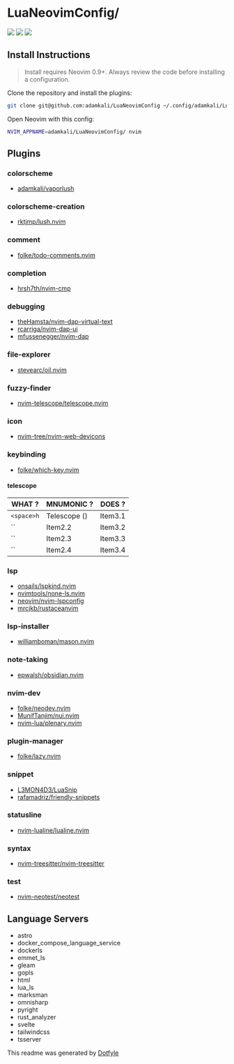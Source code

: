# LuaNeovimConfig/

<a href="https://dotfyle.com/adamkali/luaneovimconfig"><img src="https://dotfyle.com/adamkali/luaneovimconfig/badges/plugins?style=flat" /></a>
<a href="https://dotfyle.com/adamkali/luaneovimconfig"><img src="https://dotfyle.com/adamkali/luaneovimconfig/badges/leaderkey?style=flat" /></a>
<a href="https://dotfyle.com/adamkali/luaneovimconfig"><img src="https://dotfyle.com/adamkali/luaneovimconfig/badges/plugin-manager?style=flat" /></a>


## Install Instructions

 > Install requires Neovim 0.9+. Always review the code before installing a configuration.

Clone the repository and install the plugins:

```sh
git clone git@github.com:adamkali/LuaNeovimConfig ~/.config/adamkali/LuaNeovimConfig
```

Open Neovim with this config:

```sh
NVIM_APPNAME=adamkali/LuaNeovimConfig/ nvim
```

## Plugins

### colorscheme

+ [adamkali/vaporlush](https://dotfyle.com/plugins/adamkali/vaporlush)
### colorscheme-creation

+ [rktjmp/lush.nvim](https://dotfyle.com/plugins/rktjmp/lush.nvim)
### comment

+ [folke/todo-comments.nvim](https://dotfyle.com/plugins/folke/todo-comments.nvim)
### completion

+ [hrsh7th/nvim-cmp](https://dotfyle.com/plugins/hrsh7th/nvim-cmp)
### debugging

+ [theHamsta/nvim-dap-virtual-text](https://dotfyle.com/plugins/theHamsta/nvim-dap-virtual-text)
+ [rcarriga/nvim-dap-ui](https://dotfyle.com/plugins/rcarriga/nvim-dap-ui)
+ [mfussenegger/nvim-dap](https://dotfyle.com/plugins/mfussenegger/nvim-dap)
### file-explorer

+ [stevearc/oil.nvim](https://dotfyle.com/plugins/stevearc/oil.nvim)
### fuzzy-finder

+ [nvim-telescope/telescope.nvim](https://dotfyle.com/plugins/nvim-telescope/telescope.nvim)
### icon

+ [nvim-tree/nvim-web-devicons](https://dotfyle.com/plugins/nvim-tree/nvim-web-devicons)
### keybinding

+ [folke/which-key.nvim](https://dotfyle.com/plugins/folke/which-key.nvim)

#### telescope

| WHAT ? |  MNUMONIC ? |  DOES ? |
| --------------- | --------------- | --------------- |
| `<space>h` | Telescope () | Item3.1 |
| `` | Item2.2 | Item3.2 |
| `` | Item2.3 | Item3.3 |
| `` | Item2.4 | Item3.4 |



### lsp

+ [onsails/lspkind.nvim](https://dotfyle.com/plugins/onsails/lspkind.nvim)
+ [nvimtools/none-ls.nvim](https://dotfyle.com/plugins/nvimtools/none-ls.nvim)
+ [neovim/nvim-lspconfig](https://dotfyle.com/plugins/neovim/nvim-lspconfig)
+ [mrcjkb/rustaceanvim](https://dotfyle.com/plugins/mrcjkb/rustaceanvim)
### lsp-installer

+ [williamboman/mason.nvim](https://dotfyle.com/plugins/williamboman/mason.nvim)
### note-taking

+ [epwalsh/obsidian.nvim](https://dotfyle.com/plugins/epwalsh/obsidian.nvim)
### nvim-dev

+ [folke/neodev.nvim](https://dotfyle.com/plugins/folke/neodev.nvim)
+ [MunifTanjim/nui.nvim](https://dotfyle.com/plugins/MunifTanjim/nui.nvim)
+ [nvim-lua/plenary.nvim](https://dotfyle.com/plugins/nvim-lua/plenary.nvim)
### plugin-manager

+ [folke/lazy.nvim](https://dotfyle.com/plugins/folke/lazy.nvim)
### snippet

+ [L3MON4D3/LuaSnip](https://dotfyle.com/plugins/L3MON4D3/LuaSnip)
+ [rafamadriz/friendly-snippets](https://dotfyle.com/plugins/rafamadriz/friendly-snippets)
### statusline

+ [nvim-lualine/lualine.nvim](https://dotfyle.com/plugins/nvim-lualine/lualine.nvim)
### syntax

+ [nvim-treesitter/nvim-treesitter](https://dotfyle.com/plugins/nvim-treesitter/nvim-treesitter)
### test

+ [nvim-neotest/neotest](https://dotfyle.com/plugins/nvim-neotest/neotest)
## Language Servers

+ astro
+ docker_compose_language_service
+ dockerls
+ emmet_ls
+ gleam
+ gopls
+ html
+ lua_ls
+ marksman
+ omnisharp
+ pyright
+ rust_analyzer
+ svelte
+ tailwindcss
+ tsserver


 This readme was generated by [Dotfyle](https://dotfyle.com)

